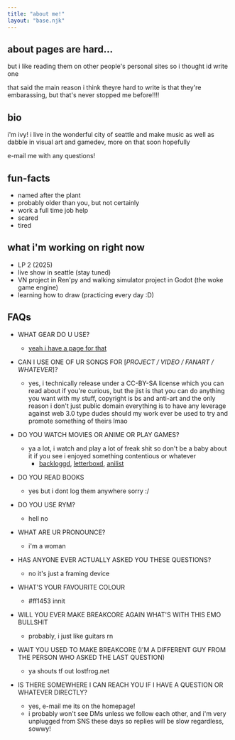 ```yaml
---
title: "about me!"
layout: "base.njk"
---
```


## about pages are hard... 
but i like reading them on other people's personal sites so i thought id write one

that said the main reason i think theyre hard to write is that they're embarassing, but that's never stopped me before!!!!

## bio

i'm ivy! i live in the wonderful city of seattle and make music as well as dabble in visual art and gamedev, more on that soon hopefully

e-mail me with any questions!

## fun-facts

- named after the plant
- probably older than you, but not certainly
- work a full time job help
- scared
- tired

## what i'm working on right now

- LP 2 (2025)
- live show in seattle (stay tuned)
- VN project in Ren'py and walking simulator project in Godot (the woke game engine)
- learning how to draw (practicing every day :D)

## FAQs

- WHAT GEAR DO U USE?
  - [yeah i have a page for that](/gear)

- CAN I USE ONE OF UR SONGS FOR [*PROJECT / VIDEO / FANART / WHATEVER*]?
  - yes, i technically release under a CC-BY-SA license which you can read about if you're curious, but the jist is that you can do anything you want with my stuff, copyright is bs and anti-art and the only reason i don't just public domain everything is to have any leverage against web 3.0 type dudes should my work ever be used to try and promote something of theirs lmao

- DO YOU WATCH MOVIES OR ANIME OR PLAY GAMES?
  - ya a lot, i watch and play a lot of freak shit so don't be a baby about it if you see i enjoyed something contentious or whatever
    - [backloggd](https://backloggd.com/u/ivysinthetic), [letterboxd](https://letterboxd.com/ivysinthetic), [anilist](https://anilist.co/user/ivysinthetic)

- DO YOU READ BOOKS
  - yes but i dont log them anywhere sorry :/

- DO YOU USE RYM?
  - hell no

- WHAT ARE UR PRONOUNCE?
  - i'm a woman

- HAS ANYONE EVER ACTUALLY ASKED YOU THESE QUESTIONS?
  - no it's just a framing device

- WHAT'S YOUR FAVOURITE COLOUR
  - #ff1453 innit

- WILL YOU EVER MAKE BREAKCORE AGAIN WHAT'S WITH THIS EMO BULLSHIT
  - probably, i just like guitars rn

- WAIT YOU USED TO MAKE BREAKCORE (I'M A DIFFERENT GUY FROM THE PERSON WHO ASKED THE LAST QUESTION)
  - ya shouts tf out lostfrog.net

- IS THERE SOMEWHERE I CAN REACH YOU IF I HAVE A QUESTION OR WHATEVER DIRECTLY?
  - yes, e-mail me its on the homepage!
  - i probably won't see DMs unless we follow each other, and i'm very unplugged from SNS these days so replies will be slow regardless, sowwy!